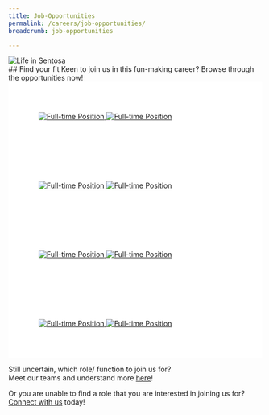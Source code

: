 ```yaml
---
title: Job-Opportunities
permalink: /careers/job-opportunities/
breadcrumb: job-opportunities

---
```


<div class="row">
  <div class="col is-12">
	<figure style="margin: 0;position: relative;">
        <img src="../images/careers/hero-banner.jpg" alt="Life in Sentosa"/>
        </figure>
  </div>
</div>
## Find your fit
  Keen to join us in this fun-making career?  
  Browse through the opportunities now!  
 <div class="row" style="background-color: white;">
	<div class="col is-4" style="background-color: white;padding:1.5vh;">
		<a href="https://www.jobstreet.com.sg/career/sentosa_ft.htm">
                <figure style="margin: 0; position: relative;">
			<img class="grid-image-1" src="../images/careers/mockup1.jpg" alt="Full-time Position"/>
			<img src="../images/careers/mockup2.jpg" class="grid-image-2" alt="Full-time Position"/>
		</figure>
			</a>
	</div>
<div class="col is-4" style="background-color: white;padding:1.5vh;">
		<a href="https://www.jobstreet.com.sg/career/sentosa_pt.htm">
                <figure style="margin: 0; position: relative;">
			<img class="grid-image-1" src="../images/careers/mockup1.jpg" alt="Full-time Position"/>
			<img src="../images/careers/mockup2.jpg" class="grid-image-2" alt="Full-time Position"/>
		</figure>
			</a>
	</div>
	<div class="col is-4" style="background-color: white;padding:0;">
                <figure style="margin: 0; position: relative;">
		</figure>
	</div>
</div>

 <div class="row" style="background-color: white;">
<div class="col is-4" style="background-color: white;padding:1.5vh;">
		<a href="https://isomer-sentosa-staging.netlify.com/graduate-programme">
                <figure style="margin: 0; position: relative;">
			<img class="grid-image-1" src="../images/careers/mockup1.jpg" alt="Full-time Position"/>
			<img src="../images/careers/mockup2.jpg" class="grid-image-2" alt="Full-time Position"/>
		</figure>
			</a>
	</div>
<div class="col is-4" style="background-color: white;padding:1.5vh;">
		<a href="https://www.jobstreet.com.sg/career/onefabergroup.htm">
                <figure style="margin: 0; position: relative;">
			<img class="grid-image-1" src="../images/careers/mockup1.jpg" alt="Full-time Position"/>
			<img src="../images/careers/mockup2.jpg" class="grid-image-2" alt="Full-time Position"/>
		</figure>
			</a>
	</div>
	<div class="col is-4" style="background-color: white;padding:0;">
                <figure style="margin: 0; position: relative;">
		</figure>
	</div>
</div>
  
<!-- remember to change hyperlink for 1,2 to live site-->
<!-- remember to change hyperlink for 1,2 to live site-->
Still uncertain, which role/ function to join us for?  
Meet our teams and understand more [here][1]!
  
Or you are unable to find a role that you are interested in joining us for?  
  [Connect with us][2] today!


[1]: <https://isomer-sentosa-staging.netlify.com/careers/meet-the-teams/>
[2]: <https://isomer-sentosa-staging.netlify.com/careers/connect-with-us/>
